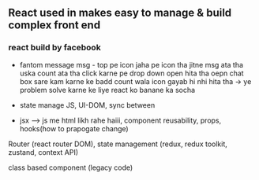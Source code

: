## React used in makes easy to manage & build complex front end

### react build by facebook


- fantom message msg - top pe icon jaha pe icon tha jitne msg ata tha uska count ata tha click karne pe drop down open hita tha oepn chat box sare kam karne ke badd count wala icon gayab hi nhi hita tha -> ye problem solve karne ke liye react ko banane ka socha 

- state manage JS, UI-DOM, sync between


-  jsx --> js me html likh rahe haiii, component reusability, props, hooks(how to prapogate change)


Router (react router DOM), state management  (redux, redux toolkit, zustand, context API)

class based component (legacy code)

<!-- 40min --

